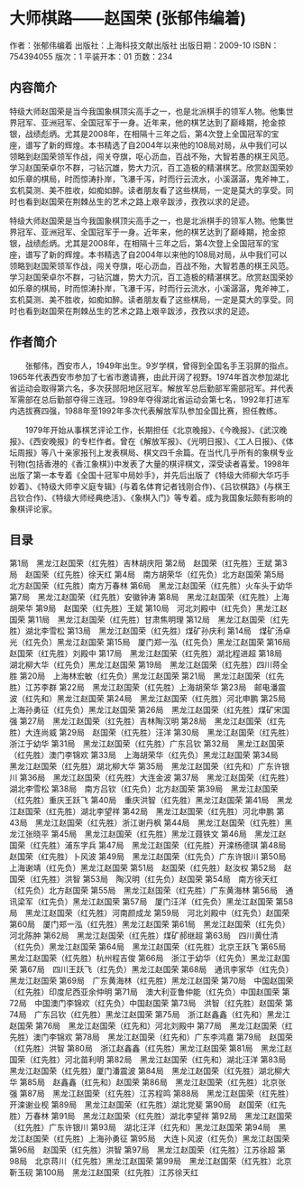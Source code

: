 # 大师棋路——赵国荣 (张郁伟编着)

作者：张郁伟编着
出版社：上海科技文献出版社
出版日期：2009-10
ISBN：754394055
版次：1
平装开本：01
页数：234

## 内容简介

特级大师赵国荣是当今我国象棋顶尖高手之一，也是北派棋手的领军人物。他集世界冠军、亚洲冠军、全国冠军于一身。近年来，他的棋艺达到了巅峰期，抢金掠银，战绩彪炳。尤其是2008年，在相隔十三年之后，第4次登上全国冠军的宝座，谱写了新的辉煌。本书精选了自2004年以来他的108局对局，从中我们可以领略到赵国荣领军作战，闯关夺旗，呕心沥血，百战不殆，大智若愚的棋王风范。学习赵国荣卓尔不群，刁钻沉雄，势大力沉，百工造极的精湛棋艺。欣赏赵国荣妙如乐章的棋局，时而惊涛扑岸，飞瀑千泻，时而行云流水，小溪潺潺，鬼斧神工，玄机莫测、美不胜收，如痴如醉。读者朋友看了这些棋局，一定是莫大的享受。同时也看到赵国荣在荆棘丛生的艺术之路上艰辛跋涉，孜孜以求的足迹。

特级大师赵国荣是当今我国象棋顶尖高手之一，也是北派棋手的领军人物。他集世界冠军、亚洲冠军、全国冠军于一身。近年来，他的棋艺达到了巅峰期，抢金掠银，战绩彪炳。尤其是2008年，在相隔十三年之后，第4次登上全国冠军的宝座，谱写了新的辉煌。本书精选了自2004年以来他的108局对局，从中我们可以领略到赵国荣领军作战，闯关夺旗，呕心沥血，百战不殆，大智若愚的棋王风范。学习赵国荣卓尔不群，刁钻沉雄，势大力沉，百工造极的精湛棋艺。欣赏赵国荣妙如乐章的棋局，时而惊涛扑岸，飞瀑千泻，时而行云流水，小溪潺潺，鬼斧神工，玄机莫测、美不胜收，如痴如醉。读者朋友看了这些棋局，一定是莫大的享受。同时也看到赵国荣在荆棘丛生的艺术之路上艰辛跋涉，孜孜以求的足迹。

## 作者简介

　　张郁伟，西安市人，1949年出生。9岁学棋，曾得到全国名手王羽屏的指点。1965年代表西安市参加了七省市邀请赛，由此开阔了视野。1974年首次参加湖北省运动会取得第六名，多次获郧阳地区冠军。解放军总后勤部军需部冠军。并代表军需部在总后勤部夺得三连冠。1989年夺得湖北省运动会第七名，1992年打进军内选拔赛四强，1988年至1992年多次代表解放军队参加全国比赛，担任教练。

　　1979年开始从事棋艺评论工作，长期担任《北京晚报》、《今晚报》、《武汉晚报》、《西安晚报》的专栏作者。曾在《解放军报》、《光明日报》、《工人日报》、《体坛周报》等八十亲家报刊上发表棋局、棋文四千余篇。在当代几乎所有的象棋专业刊物(包括香港的《香江象棋》)中发表了大量的棋评棋文，深受读者喜爱。1998年出版了第一本专着《全国十冠军中局妙手》，并先后出版了《特级大师柳大华巧手妙着》、《特级大师李义庭专辑》(与着名体育记者钱刚合作)、《吕钦棋路》(与棋王吕钦合作)、《特级大师经典绝活》、《象棋入门》等专着。成为我国象坛颇有影响的象棋评论家。

## 目录

第1局　黑龙江赵国荣（红先胜）吉林胡庆阳
第2局　赵国荣（红先胜）王斌
第3局　赵国荣（红先胜）徐天红
第4局　南方胡荣华（红先负）北方赵国荣
第5局　北方赵国荣（红先胜）南方万春林
第6局　黑龙江赵国荣（红先胜）火车头于幼华
第7局　黑龙江赵国荣（红先胜）安徽钟涛
第8局　黑龙江赵国荣（红先胜）上海胡荣华
第9局　赵国荣（红先胜）王斌
第10局　河北刘殿中（红先负）黑龙江赵国荣
第11局　黑龙江赵国荣（红先胜）甘肃焦明理
第12局　黑龙江赵国荣（红先胜）湖北李雪松
第13局　黑龙江赵国荣（红先胜）煤矿孙庆利
第14局　煤矿汤卓光（红先负）黑龙江赵国荣
第15局　厦门郑一泓（红先负）黑龙江赵国荣
第16局　赵国荣（红先胜）刘殿中
第17局　黑龙江赵国荣（红先胜）湖北程进超
第18局　湖北柳大华（红先负）黑龙江赵国荣
第19局　黑龙江赵国荣（红先胜）四川蒋全胜
第20局　上海林宏敏（红先负）黑龙江赵国荣
第21局　黑龙江赵国荣（红先胜）江苏李群
第22局　黑龙江赵国荣（红先胜）上海胡荣华
第23局　邮电潘震波（红先和）黑龙江赵国荣
第24局　黑龙江赵国荣（红先胜）河北申鹏
第25局　上海孙勇征（红先负）黑龙江赵国荣
第26局　黑龙江赵国荣（红先胜）煤矿宋国强
第27局　黑龙江赵国荣（红先胜）吉林陶汉明
第28局　黑龙江赵国荣（红先胜）大连尚威
第29局　赵国荣（红先胜）汪洋
第30局　黑龙江赵国荣（红先胜）浙江于幼华
第31局　黑龙江赵国荣（红先胜）广东吕钦
第32局　黑龙江赵国荣（红先胜）澳门李锦欢
第33局　上海胡荣华（红先负）黑龙江赵国荣
第34局　黑龙江赵国荣（红先胜）湖北柳大华
第35局　黑龙江赵国荣（红先和）广东许银川
第36局　黑龙江赵国荣（红先胜）大连金波
第37局　黑龙江赵国荣（红先胜）湖北李雪松
第38局　南方吕钦（红先负）北方赵国荣
第39局　黑龙江赵国荣（红先胜）重庆王跃飞
第40局　重庆洪智（红先胜）黑龙江赵国荣
第41局　黑龙江赵国荣（红先胜）湖北李望祥
第42局　黑龙江赵国荣（红先胜）河北申鹏
第43局　黑龙江赵国荣（红先胜）浙江谢丹枫
第44局　黑龙江赵国荣（红先胜）黑龙江张晓平
第45局　黑龙江赵国荣（红先胜）黑龙江聂铁文
第46局　黑龙江赵国荣（红先胜）浦东字兵
第47局　黑龙江赵国荣（红先胜）开滦杨德琪
第48局　赵国荣（红先胜）卜风波
第49局　黑龙江赵国荣（红先负）广东许银川
第50局　上海谢靖（红先负）黑龙江赵国荣
第51局　赵国荣（红先胜）赵汝权
第52局　赵国荣（红先胜）洪智
第53局　陶汉明（红先负）赵国荣
第54局　南方徐天红（红先负）北方赵国荣
第55局　黑龙江赵国荣（红先胜）广东黄海林
第56局　通讯梁军（红先负）黑龙江赵国荣
第57局　厦门汪洋（红先负）黑龙江赵国荣
第58局　黑龙江赵国荣（红先胜）河南颜成龙
第59局　河北刘殿中（红先负）赵国荣
第60局　厦门郑一泓（红先胜）黑龙江赵国荣
第61局　黑龙江赵国荣（红先负）河北陈肿
第62局　黑龙江赵国荣（红先胜）煤矿郝继超
第63局　四川黄仕清（红先负）黑龙江赵国荣
第64局　黑龙江赵国荣（红先胜）北京王跃飞
第65局　黑龙江赵国荣（红先胜）杭州程吉俊
第66局　浙江于幼华（红先负）黑龙江赵国荣
第67局　四川王跃飞（红先负）黑龙江赵国荣
第68局　通讯李家华（红先负）黑龙江赵国荣
第69局　广东黄海林（红先胜）黑龙江赵国荣
第70局　中国赵国荣（红先胜）印度尼西亚余仲明
第71局　澳大利亚鲁仲能（红先负）中国赵国荣
第72局　中国澳门李锦欢（红先负）中国赵国荣
第73局　洪智（红先胜）赵国荣
第74局　广东吕钦（红先胜）黑龙江赵国荣
第75局　浙江赵鑫鑫（红先和）黑龙江赵国荣
第76局　黑龙江赵国荣（红先和）河北刘殿中
第77局　黑龙江赵国荣（红先胜）澳门李锦欢
第78局　黑龙江赵国荣（红先和）广东李鸿嘉
第79局　赵国荣（红先胜）洪智
第80局　浙江赵鑫鑫（红先胜）黑龙江赵国荣
第81局　黑龙江赵国荣（红先胜）河北苗利明
第82局　黑龙江赵国荣（红先和）湖北汪洋
第83局　黑龙江赵国荣（红先胜）厦门潘震波
第84局　黑龙江赵国荣（红先胜）湖北柳大华
第85局　赵鑫鑫（红先和）赵国荣
第86局　黑龙江赵国荣（红先胜）北京张强
第87局　黑龙江赵国荣（红先胜）江苏程鸣
第88局　黑龙江赵国荣（红先胜）开滦谢业枧
第89局　黑龙江赵国荣（红先胜）湖北党斐
第90局　赵国荣（红先胜）万春林
第91局　黑龙江赵国荣（红先胜）湖北李望祥
第92局　黑龙江赵国荣（红先胜）广东许银川
第93局　湖北汪洋（红先和）黑龙江赵国荣
第94局　黑龙江赵国荣（红先胜）上海孙勇征
第95局　大连卜风波（红先负）黑龙江赵国荣
第96局　赵国荣（红先胜）洪智
第97局　黑龙江赵国荣（红先胜）江苏徐超
第98局　北京蒋川（红先胜）黑龙江赵国荣
第99局　黑龙江赵国荣（红先胜）北京靳玉砚
第100局　黑龙江赵国荣（红先胜）江苏徐天红
